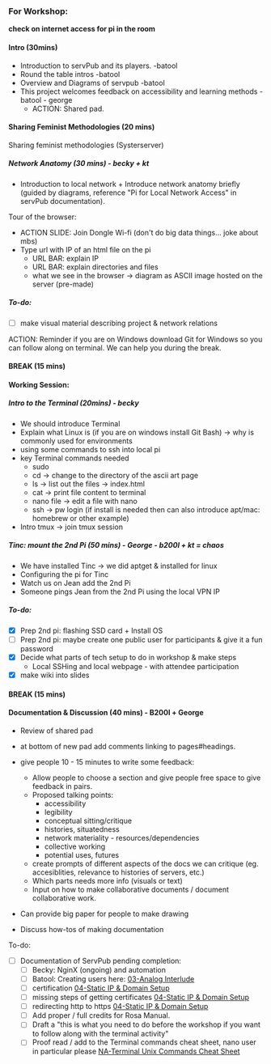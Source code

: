 ### For Workshop:
**check on internet access for pi in the room**
#### Intro (30mins)
- Introduction to servPub and its players. -batool
- Round the table intros -batool
- Overview and Diagrams of servpub -batool
- This project welcomes feedback on accessibility and learning methods -batool - george
	- ACTION: Shared pad. 

#### Sharing Feminist Methodologies (20 mins)
Sharing feminist methodologies (Systerserver)

##### Network Anatomy (30 mins) - becky + kt
- Introduction to local network + Introduce network anatomy briefly (guided by diagrams, reference "Pi for Local Network Access" in servPub documentation).

Tour of the browser:
- ACTION SLIDE: Join Dongle Wi-fi (don't do big data things... joke about mbs)
-  Type url with IP of an html file on the pi
	- URL BAR: explain IP
	- URL BAR: explain directories and files
	- what we see in the browser -> diagram as ASCII image hosted on the server (pre-made)
##### To-do:
- [ ] make visual material describing project & network relations

ACTION: Reminder if you are on Windows download Git for Windows so you can follow along on terminal. We can help you during the break. 
#### BREAK (15 mins)
#### Working Session:

##### Intro to the Terminal  (20mins) - becky
- We should introduce Terminal 
- Explain what Linux is (if you are on windows install Git Bash) -> why is commonly used for environments
-  using some commands to ssh into local pi
- key Terminal commands needed 
	- sudo 
	- cd -> change to the directory of the ascii art page
	- ls -> list out the files -> index.html
	- cat -> print file content to terminal
	- nano file -> edit a file with nano 
	- ssh -> pw login (if install is needed then can also introduce apt/mac: homebrew or other example)
- Intro tmux -> join tmux session
##### Tinc: mount the 2nd Pi (50 mins) - George - b200l + kt = chaos
- We have installed Tinc -> we did aptget & installed [](02-Web%20Server%20Setup%20on%20Pi.md#Tinc) for linux
- Configuring the pi for Tinc [](02-Web%20Server%20Setup%20on%20Pi.md#Configuration)
- Watch us on Jean add the 2nd Pi
- Someone pings Jean from the 2nd Pi using the local VPN IP
##### To-do:
- [x] Prep 2nd pi: flashing SSD card + Install OS
- [ ] Prep 2nd pi: maybe create one public user for participants & give it a fun password
- [x] Decide what parts of tech setup to do in workshop & make steps
	- Local SSHing and local webpage - with attendee participation
- [x] make wiki into slides 
#### BREAK (15 mins)

#### Documentation & Discussion (40 mins) - B200l + George 

- Review of shared pad

- at bottom of new pad add comments linking to pages#headings. 

- give people 10 - 15 minutes to write some feedback:
	- Allow people to choose a section and give people  free space to give feedback in pairs.
	- Proposed talking points:
		- accessibility
		- legibility
		- conceptual sitting/critique
		- histories, situatedness
		- network materiality - resources/dependencies
		- collective working
		- potential uses, futures
	- create prompts of different aspects of the docs we can critique (eg. accesiblities, relevance to histories of servers, etc.)
	- Which parts needs more info (visuals or text)
	- Input on how to make collaborative documents / document collaborative work.

- Can provide big paper for people to make drawing

- Discuss how-tos of making documentation

To-do:
- [ ] Documentation of ServPub pending completion:
	- [ ] Becky: NginX (ongoing) and automation
	- [ ] Batool: Creating users here: [03-Analog Interlude](03-Analog%20Interlude.md)
	- [ ] certification [04-Static IP & Domain Setup](04-Static%20IP%20&%20Domain%20Setup.md)
	- [ ] missing steps of getting certificates [04-Static IP & Domain Setup](04-Static%20IP%20&%20Domain%20Setup.md)
	- [ ] redirecting http to https [04-Static IP & Domain Setup](04-Static%20IP%20&%20Domain%20Setup.md)
	- [ ] Add proper / full credits for Rosa Manual.
	- [ ] Draft a "this is what you need to do before the workshop if you want to follow along with the terminal activity"
	- [ ] Proof read / add to the Terminal commands cheat sheet, nano user in particular please [NA-Terminal Unix Commands Cheat Sheet](NA-Terminal%20Unix%20Commands%20Cheat%20Sheet.md)